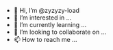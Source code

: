 - 👋 Hi, I’m @zyzyzy-load
- 👀 I’m interested in ...
- 🌱 I’m currently learning ...
- 💞️ I’m looking to collaborate on ...
- 📫 How to reach me ...

<!---
zyzyzy-load/zyzyzy-load is a ✨ special ✨ repository because its `README.md` (this file) appears on your GitHub profile.
You can click the Preview link to take a look at your changes.
--->
